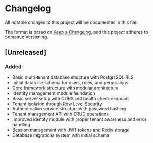# Changelog
All notable changes to this project will be documented in this file.

The format is based on [Keep a Changelog](https://keepachangelog.com/en/1.0.0/),
and this project adheres to [Semantic Versioning](https://semver.org/spec/v2.0.0.html).

## [Unreleased]

### Added
- Basic multi-tenant database structure with PostgreSQL RLS
- Initial database schema for users, roles, and permissions
- Core framework structure with modular architecture
- Identity management module foundation
- Basic server setup with CORS and health check endpoint
- Tenant isolation through Row Level Security
- Authentication service structure with password hashing
- Tenant management API with CRUD operations
- Improved identity module with proper tenant awareness and error handling
- Session management with JWT tokens and Redis storage
- Database migrations system with initial schema

